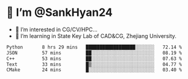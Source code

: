 # 👋 I’m @SankHyan24

- 👀 I’m interested in CG/CV/HPC...
- 🌱 I’m learning in State Key Lab of CAD&CG, Zhejiang University.

<!---
SankHyan24/SankHyan24 is a ✨ special ✨ repository because its `README.md` (this file) appears on your GitHub profile.
You can click the Preview link to take a look at your changes.
--->
<!--START_SECTION:waka-->

```txt
Python       8 hrs 29 mins   ██████████████████░░░░░░░   72.14 %
JSON         57 mins         ██░░░░░░░░░░░░░░░░░░░░░░░   08.19 %
C++          53 mins         ██░░░░░░░░░░░░░░░░░░░░░░░   07.63 %
Text         33 mins         █▒░░░░░░░░░░░░░░░░░░░░░░░   04.77 %
CMake        24 mins         █░░░░░░░░░░░░░░░░░░░░░░░░   03.40 %
```

<!--END_SECTION:waka-->
